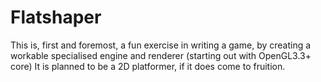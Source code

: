 
# Flatshaper

This is, first and foremost, a fun exercise in writing a game,
by creating a workable specialised engine and renderer (starting out with OpenGL3.3+ core)
It is planned to be a 2D platformer, if it does come to fruition.
